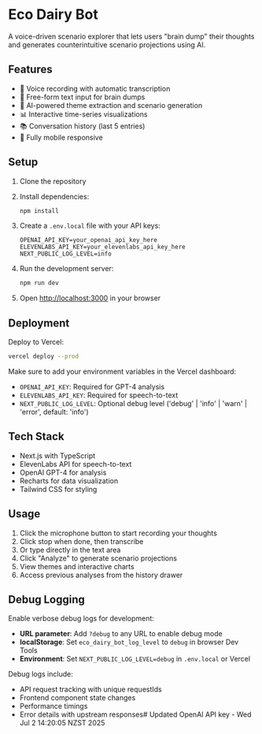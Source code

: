 # Eco Dairy Bot

A voice-driven scenario explorer that lets users "brain dump" their thoughts and generates counterintuitive scenario projections using AI.

## Features

- 🎤 Voice recording with automatic transcription
- 💭 Free-form text input for brain dumps
- 🧠 AI-powered theme extraction and scenario generation
- 📊 Interactive time-series visualizations
- 📚 Conversation history (last 5 entries)
- 📱 Fully mobile responsive

## Setup

1. Clone the repository
2. Install dependencies:
   ```bash
   npm install
   ```

3. Create a `.env.local` file with your API keys:
   ```
   OPENAI_API_KEY=your_openai_api_key_here
   ELEVENLABS_API_KEY=your_elevenlabs_api_key_here
   NEXT_PUBLIC_LOG_LEVEL=info
   ```

4. Run the development server:
   ```bash
   npm run dev
   ```

5. Open [http://localhost:3000](http://localhost:3000) in your browser

## Deployment

Deploy to Vercel:
```bash
vercel deploy --prod
```

Make sure to add your environment variables in the Vercel dashboard:
- `OPENAI_API_KEY`: Required for GPT-4 analysis
- `ELEVENLABS_API_KEY`: Required for speech-to-text  
- `NEXT_PUBLIC_LOG_LEVEL`: Optional debug level ('debug' | 'info' | 'warn' | 'error', default: 'info')

## Tech Stack

- Next.js with TypeScript
- ElevenLabs API for speech-to-text
- OpenAI GPT-4 for analysis
- Recharts for data visualization
- Tailwind CSS for styling

## Usage

1. Click the microphone button to start recording your thoughts
2. Click stop when done, then transcribe
3. Or type directly in the text area
4. Click "Analyze" to generate scenario projections
5. View themes and interactive charts
6. Access previous analyses from the history drawer

## Debug Logging

Enable verbose debug logs for development:

- **URL parameter**: Add `?debug` to any URL to enable debug mode
- **localStorage**: Set `eco_dairy_bot_log_level` to `debug` in browser Dev Tools
- **Environment**: Set `NEXT_PUBLIC_LOG_LEVEL=debug` in `.env.local` or Vercel

Debug logs include:
- API request tracking with unique requestIds
- Frontend component state changes
- Performance timings
- Error details with upstream responses# Updated OpenAI API key - Wed Jul  2 14:20:05 NZST 2025
